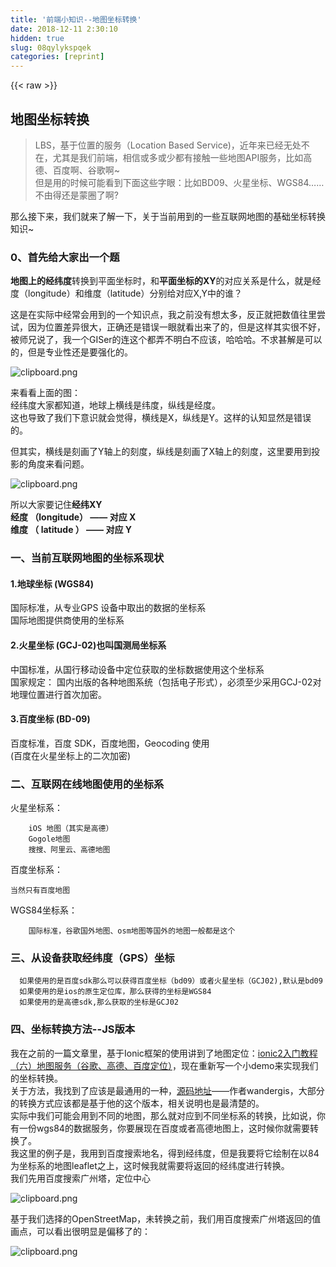 ```yaml
---
title: '前端小知识--地图坐标转换' 
date: 2018-12-11 2:30:10
hidden: true
slug: 08qylykspqek
categories: [reprint]
---
```


{{< raw >}}

                    
<h2 id="articleHeader0">地图坐标转换</h2>
<blockquote>LBS，基于位置的服务（Location Based Service)，近年来已经无处不在，尤其是我们前端，相信或多或少都有接触一些地图API服务，比如高德、百度啊、谷歌啊~<br>但是用的时候可能看到下面这些字眼：比如BD09、火星坐标、WGS84……不由得还是蒙圈了啊?</blockquote>
<p>那么接下来，我们就来了解一下，关于当前用到的一些互联网地图的基础坐标转换知识~</p>
<h3 id="articleHeader1">0、首先给大家出一个题</h3>
<p><strong>地图上的经纬度</strong>转换到平面坐标时，和<strong>平面坐标的XY</strong>的对应关系是什么，就是经度（longitude）和维度（latitude）分别给对应X,Y中的谁？</p>
<p>这是在实际中经常会用到的一个知识点，我之前没有想太多，反正就把数值往里尝试，因为位置差异很大，正确还是错误一眼就看出来了的，但是这样其实很不好，被师兄说了，我一个GISer的连这个都弄不明白不应该，哈哈哈。不求甚解是可以的，但是专业性还是要强化的。</p>
<p><span class="img-wrap"><img data-src="/img/bV3Qty?w=328&amp;h=198" src="https://static.alili.tech/img/bV3Qty?w=328&amp;h=198" alt="clipboard.png" title="clipboard.png" style="cursor: pointer; display: inline;"></span></p>
<p>来看看上面的图：<br>经纬度大家都知道，地球上横线是纬度，纵线是经度。<br>这也导致了我们下意识就会觉得，横线是X，纵线是Y。这样的认知显然是错误的。</p>
<p>但其实，横线是刻画了Y轴上的刻度，纵线是刻画了X轴上的刻度，这里要用到投影的角度来看问题。</p>
<p><span class="img-wrap"><img data-src="/img/bV3Qvm?w=904&amp;h=479" src="https://static.alili.tech/img/bV3Qvm?w=904&amp;h=479" alt="clipboard.png" title="clipboard.png" style="cursor: pointer; display: inline;"></span></p>
<p>所以大家要记住<strong>经纬XY</strong><br><strong>经度 （longitude） —— 对应 X</strong><br><strong>维度 （ latitude ）  ——  对应 Y</strong></p>
<h3 id="articleHeader2">一、当前互联网地图的坐标系现状</h3>
<h4>1.地球坐标 (WGS84)</h4>
<p>国际标准，从专业GPS 设备中取出的数据的坐标系<br>国际地图提供商使用的坐标系</p>
<h4>2.火星坐标 (GCJ-02)也叫国测局坐标系</h4>
<p>中国标准，从国行移动设备中定位获取的坐标数据使用这个坐标系<br>国家规定： 国内出版的各种地图系统（包括电子形式），必须至少采用GCJ-02对地理位置进行首次加密。</p>
<h4>3.百度坐标 (BD-09)</h4>
<p>百度标准，百度 SDK，百度地图，Geocoding 使用<br>(百度在火星坐标上的二次加密)</p>
<h3 id="articleHeader3">二、互联网在线地图使用的坐标系</h3>
<p>火星坐标系：</p>
<div class="widget-codetool" style="display:none;">
      <div class="widget-codetool--inner">
      <span class="selectCode code-tool" data-toggle="tooltip" data-placement="top" title="" data-original-title="全选"></span>
      <span type="button" class="copyCode code-tool" data-toggle="tooltip" data-placement="top" data-clipboard-text="    iOS 地图（其实是高德）
    Gogole地图
    搜搜、阿里云、高德地图" title="" data-original-title="复制"></span>
      <span type="button" class="saveToNote code-tool" data-toggle="tooltip" data-placement="top" title="" data-original-title="放进笔记"></span>
      </div>
      </div><pre class="hljs nginx"><code>    <span class="hljs-attribute">iOS</span> 地图（其实是高德）
    Gogole地图
    搜搜、阿里云、高德地图</code></pre>
<p>百度坐标系：</p>
<div class="widget-codetool" style="display:none;">
      <div class="widget-codetool--inner">
      <span class="selectCode code-tool" data-toggle="tooltip" data-placement="top" title="" data-original-title="全选"></span>
      <span type="button" class="copyCode code-tool" data-toggle="tooltip" data-placement="top" data-clipboard-text="    当然只有百度地图" title="" data-original-title="复制"></span>
      <span type="button" class="saveToNote code-tool" data-toggle="tooltip" data-placement="top" title="" data-original-title="放进笔记"></span>
      </div>
      </div><pre class="hljs"><code style="word-break: break-word; white-space: initial;">    当然只有百度地图</code></pre>
<p>WGS84坐标系：</p>
<div class="widget-codetool" style="display:none;">
      <div class="widget-codetool--inner">
      <span class="selectCode code-tool" data-toggle="tooltip" data-placement="top" title="" data-original-title="全选"></span>
      <span type="button" class="copyCode code-tool" data-toggle="tooltip" data-placement="top" data-clipboard-text="    国际标准，谷歌国外地图、osm地图等国外的地图一般都是这个
" title="" data-original-title="复制"></span>
      <span type="button" class="saveToNote code-tool" data-toggle="tooltip" data-placement="top" title="" data-original-title="放进笔记"></span>
      </div>
      </div><pre class="hljs"><code>    国际标准，谷歌国外地图、osm地图等国外的地图一般都是这个
</code></pre>
<h3 id="articleHeader4">三、从设备获取经纬度（GPS）坐标</h3>
<div class="widget-codetool" style="display:none;">
      <div class="widget-codetool--inner">
      <span class="selectCode code-tool" data-toggle="tooltip" data-placement="top" title="" data-original-title="全选"></span>
      <span type="button" class="copyCode code-tool" data-toggle="tooltip" data-placement="top" data-clipboard-text="  如果使用的是百度sdk那么可以获得百度坐标（bd09）或者火星坐标（GCJ02),默认是bd09
  如果使用的是ios的原生定位库，那么获得的坐标是WGS84
  如果使用的是高德sdk,那么获取的坐标是GCJ02
" title="" data-original-title="复制"></span>
      <span type="button" class="saveToNote code-tool" data-toggle="tooltip" data-placement="top" title="" data-original-title="放进笔记"></span>
      </div>
      </div><pre class="hljs armasm"><code>  如果使用的是百度sdk那么可以获得百度坐标（<span class="hljs-keyword">bd09）或者火星坐标（GCJ02),默认是bd09
</span>  如果使用的是ios的原生定位库，那么获得的坐标是WGS84
  如果使用的是高德sdk,那么获取的坐标是GCJ02
</code></pre>
<h3 id="articleHeader5">四、坐标转换方法--JS版本</h3>
<p>我在之前的一篇文章里，基于Ionic框架的使用讲到了地图定位：<a href="https://segmentfault.com/a/1190000011034873">ionic2入门教程（六）地图服务（谷歌、高德、百度定位）</a>，现在重新写一个小demo来实现我们的坐标转换。<br>关于方法，我找到了应该是最通用的一种，<a href="https://github.com/wandergis/coordtransform" rel="nofollow noreferrer" target="_blank">源码地址</a>——作者wandergis，大部分的转换方式应该都是基于他的这个版本，相关说明也是最清楚的。<br>实际中我们可能会用到不同的地图，那么就对应到不同坐标系的转换，比如说，你有一份wgs84的数据服务，你要展现在百度或者高德地图上，这时候你就需要转换了。<br>我这里的例子是，我用到百度搜索地名，得到经纬度，但是我要将它绘制在以84为坐标系的地图leaflet之上，这时候我就需要将返回的经纬度进行转换。<br>我们先用百度搜索广州塔，定位中心</p>
<p><span class="img-wrap"><img data-src="/img/bV42Ld?w=478&amp;h=626" src="https://static.alili.tech/img/bV42Ld?w=478&amp;h=626" alt="clipboard.png" title="clipboard.png" style="cursor: pointer;"></span></p>
<p>基于我们选择的OpenStreetMap，未转换之前，我们用百度搜索广州塔返回的值画点，可以看出很明显是偏移了的：</p>
<p><span class="img-wrap"><img data-src="/img/bV42LR?w=444&amp;h=741" src="https://static.alili.tech/img/bV42LR?w=444&amp;h=741" alt="clipboard.png" title="clipboard.png" style="cursor: pointer; display: inline;"></span></p>
<div class="widget-codetool" style="display:none;">
      <div class="widget-codetool--inner">
      <span class="selectCode code-tool" data-toggle="tooltip" data-placement="top" title="" data-original-title="全选"></span>
      <span type="button" class="copyCode code-tool" data-toggle="tooltip" data-placement="top" data-clipboard-text="    <h1>百度地名搜索</h1>
    <input type=&quot;text&quot; id=&quot;searchVal&quot;>
    <button id=&quot;searchBtn&quot;>广州市内搜索</button>
    <div id=&quot;map1&quot;>

    </div>
    <script>
        var searchBtn = document.getElementById('searchBtn');

        var mymap = L.map('map1').setView([39.897445, 116.331398], 13);

        L.tileLayer(
            'https://api.tiles.mapbox.com/v4/{id}/{z}/{x}/{y}.png?access_token=pk.eyJ1IjoibWFwYm94IiwiYSI6ImNpejY4NXVycTA2emYycXBndHRqcmZ3N3gifQ.rJcFIG214AriISLbB6B5aw', {
                maxZoom: 18,
                attribution: 'Map data &amp;copy; <a href=&quot;http://openstreetmap.org&quot;>OpenStreetMap</a> contributors, ' +
                    '<a href=&quot;http://creativecommons.org/licenses/by-sa/2.0/&quot;>CC-BY-SA</a>, ' +
                    'Imagery © <a href=&quot;http://mapbox.com&quot;>Mapbox</a>',
                id: 'mapbox.streets'
            }).addTo(mymap);

        // 创建地址解析器实例
        searchBtn.onclick = function () {
            var searchVal = document.getElementById('searchVal').value;
            var myGeo = new BMap.Geocoder();
            // 将地址解析结果显示在地图上,并调整地图视野
            myGeo.getPoint(searchVal, function (point) {
                if (point) {
                    console.log(point);
                    L.marker([point.lat,point.lng]).addTo(mymap);
                    mymap.setView([point.lat,point.lng],15);
                } else {
                    alert(&quot;您选择地址没有解析到结果!&quot;);
                }
            }, &quot;广州市&quot;);
        }" title="" data-original-title="复制"></span>
      <span type="button" class="saveToNote code-tool" data-toggle="tooltip" data-placement="top" title="" data-original-title="放进笔记"></span>
      </div>
      </div><pre class="hljs xml"><code>    <span class="hljs-tag">&lt;<span class="hljs-name">h1</span>&gt;</span>百度地名搜索<span class="hljs-tag">&lt;/<span class="hljs-name">h1</span>&gt;</span>
    <span class="hljs-tag">&lt;<span class="hljs-name">input</span> <span class="hljs-attr">type</span>=<span class="hljs-string">"text"</span> <span class="hljs-attr">id</span>=<span class="hljs-string">"searchVal"</span>&gt;</span>
    <span class="hljs-tag">&lt;<span class="hljs-name">button</span> <span class="hljs-attr">id</span>=<span class="hljs-string">"searchBtn"</span>&gt;</span>广州市内搜索<span class="hljs-tag">&lt;/<span class="hljs-name">button</span>&gt;</span>
    <span class="hljs-tag">&lt;<span class="hljs-name">div</span> <span class="hljs-attr">id</span>=<span class="hljs-string">"map1"</span>&gt;</span>

    <span class="hljs-tag">&lt;/<span class="hljs-name">div</span>&gt;</span>
    <span class="hljs-tag">&lt;<span class="hljs-name">script</span>&gt;</span><span class="javascript">
        <span class="hljs-keyword">var</span> searchBtn = <span class="hljs-built_in">document</span>.getElementById(<span class="hljs-string">'searchBtn'</span>);

        <span class="hljs-keyword">var</span> mymap = L.map(<span class="hljs-string">'map1'</span>).setView([<span class="hljs-number">39.897445</span>, <span class="hljs-number">116.331398</span>], <span class="hljs-number">13</span>);

        L.tileLayer(
            <span class="hljs-string">'https://api.tiles.mapbox.com/v4/{id}/{z}/{x}/{y}.png?access_token=pk.eyJ1IjoibWFwYm94IiwiYSI6ImNpejY4NXVycTA2emYycXBndHRqcmZ3N3gifQ.rJcFIG214AriISLbB6B5aw'</span>, {
                <span class="hljs-attr">maxZoom</span>: <span class="hljs-number">18</span>,
                <span class="hljs-attr">attribution</span>: <span class="hljs-string">'Map data &amp;copy; &lt;a href="http://openstreetmap.org"&gt;OpenStreetMap&lt;/a&gt; contributors, '</span> +
                    <span class="hljs-string">'&lt;a href="http://creativecommons.org/licenses/by-sa/2.0/"&gt;CC-BY-SA&lt;/a&gt;, '</span> +
                    <span class="hljs-string">'Imagery © &lt;a href="http://mapbox.com"&gt;Mapbox&lt;/a&gt;'</span>,
                <span class="hljs-attr">id</span>: <span class="hljs-string">'mapbox.streets'</span>
            }).addTo(mymap);

        <span class="hljs-comment">// 创建地址解析器实例</span>
        searchBtn.onclick = <span class="hljs-function"><span class="hljs-keyword">function</span> (<span class="hljs-params"></span>) </span>{
            <span class="hljs-keyword">var</span> searchVal = <span class="hljs-built_in">document</span>.getElementById(<span class="hljs-string">'searchVal'</span>).value;
            <span class="hljs-keyword">var</span> myGeo = <span class="hljs-keyword">new</span> BMap.Geocoder();
            <span class="hljs-comment">// 将地址解析结果显示在地图上,并调整地图视野</span>
            myGeo.getPoint(searchVal, <span class="hljs-function"><span class="hljs-keyword">function</span> (<span class="hljs-params">point</span>) </span>{
                <span class="hljs-keyword">if</span> (point) {
                    <span class="hljs-built_in">console</span>.log(point);
                    L.marker([point.lat,point.lng]).addTo(mymap);
                    mymap.setView([point.lat,point.lng],<span class="hljs-number">15</span>);
                } <span class="hljs-keyword">else</span> {
                    alert(<span class="hljs-string">"您选择地址没有解析到结果!"</span>);
                }
            }, <span class="hljs-string">"广州市"</span>);
        }</span></code></pre>
<p>转换代码如下：</p>
<div class="widget-codetool" style="display:none;">
      <div class="widget-codetool--inner">
      <span class="selectCode code-tool" data-toggle="tooltip" data-placement="top" title="" data-original-title="全选"></span>
      <span type="button" class="copyCode code-tool" data-toggle="tooltip" data-placement="top" data-clipboard-text="/**
 * copy from https://github.com/wandergis/coordtransform
 * Created by Wandergis on 2015/7/8.
 * 提供了百度坐标（BD09）、国测局坐标（火星坐标，GCJ02）、和WGS84坐标系之间的转换
 */
//UMD魔法代码
// if the module has no dependencies, the above pattern can be simplified to
(function (root, factory) {
    if (typeof define === 'function' &amp;&amp; define.amd) {
      // AMD. Register as an anonymous module.
      define([], factory);
    } else if (typeof module === 'object' &amp;&amp; module.exports) {
      // Node. Does not work with strict CommonJS, but
      // only CommonJS-like environments that support module.exports,
      // like Node.
      module.exports = factory();
    } else {
      // Browser globals (root is window)
      root.coordtransform = factory();
    }
  }(this, function () {
    //定义一些常量
    var x_PI = 3.14159265358979324 * 3000.0 / 180.0;
    var PI = 3.1415926535897932384626;
    var a = 6378245.0;
    var ee = 0.00669342162296594323;
    /**
     * 百度坐标系 (BD-09) 与 火星坐标系 (GCJ-02)的转换
     * 即 百度 转 谷歌、高德
     * @param bd_lon
     * @param bd_lat
     * @returns {*[]}
     */
    var bd09togcj02 = function bd09togcj02(bd_lon, bd_lat) {
      var bd_lon = +bd_lon;
      var bd_lat = +bd_lat;
      var x = bd_lon - 0.0065;
      var y = bd_lat - 0.006;
      var z = Math.sqrt(x * x + y * y) - 0.00002 * Math.sin(y * x_PI);
      var theta = Math.atan2(y, x) - 0.000003 * Math.cos(x * x_PI);
      var gg_lng = z * Math.cos(theta);
      var gg_lat = z * Math.sin(theta);
      return [gg_lng, gg_lat]
    };
  
    /**
     * 火星坐标系 (GCJ-02) 与百度坐标系 (BD-09) 的转换
     * 即谷歌、高德 转 百度
     * @param lng
     * @param lat
     * @returns {*[]}
     */
    var gcj02tobd09 = function gcj02tobd09(lng, lat) {
      var lat = +lat;
      var lng = +lng;
      var z = Math.sqrt(lng * lng + lat * lat) + 0.00002 * Math.sin(lat * x_PI);
      var theta = Math.atan2(lat, lng) + 0.000003 * Math.cos(lng * x_PI);
      var bd_lng = z * Math.cos(theta) + 0.0065;
      var bd_lat = z * Math.sin(theta) + 0.006;
      return [bd_lng, bd_lat]
    };
  
    /**
     * WGS84转GCj02
     * @param lng
     * @param lat
     * @returns {*[]}
     */
    var wgs84togcj02 = function wgs84togcj02(lng, lat) {
      var lat = +lat;
      var lng = +lng;
      if (out_of_china(lng, lat)) {
        return [lng, lat]
      } else {
        var dlat = transformlat(lng - 105.0, lat - 35.0);
        var dlng = transformlng(lng - 105.0, lat - 35.0);
        var radlat = lat / 180.0 * PI;
        var magic = Math.sin(radlat);
        magic = 1 - ee * magic * magic;
        var sqrtmagic = Math.sqrt(magic);
        dlat = (dlat * 180.0) / ((a * (1 - ee)) / (magic * sqrtmagic) * PI);
        dlng = (dlng * 180.0) / (a / sqrtmagic * Math.cos(radlat) * PI);
        var mglat = lat + dlat;
        var mglng = lng + dlng;
        return [mglng, mglat]
      }
    };
  
    /**
     * GCJ02 转换为 WGS84
     * @param lng
     * @param lat
     * @returns {*[]}
     */
    var gcj02towgs84 = function gcj02towgs84(lng, lat) {
      var lat = +lat;
      var lng = +lng;
      if (out_of_china(lng, lat)) {
        return [lng, lat]
      } else {
        var dlat = transformlat(lng - 105.0, lat - 35.0);
        var dlng = transformlng(lng - 105.0, lat - 35.0);
        var radlat = lat / 180.0 * PI;
        var magic = Math.sin(radlat);
        magic = 1 - ee * magic * magic;
        var sqrtmagic = Math.sqrt(magic);
        dlat = (dlat * 180.0) / ((a * (1 - ee)) / (magic * sqrtmagic) * PI);
        dlng = (dlng * 180.0) / (a / sqrtmagic * Math.cos(radlat) * PI);
        var mglat = lat + dlat;
        var mglng = lng + dlng;
        return [lng * 2 - mglng, lat * 2 - mglat]
      }
    };
  
    var transformlat = function transformlat(lng, lat) {
      var lat = +lat;
      var lng = +lng;
      var ret = -100.0 + 2.0 * lng + 3.0 * lat + 0.2 * lat * lat + 0.1 * lng * lat + 0.2 * Math.sqrt(Math.abs(lng));
      ret += (20.0 * Math.sin(6.0 * lng * PI) + 20.0 * Math.sin(2.0 * lng * PI)) * 2.0 / 3.0;
      ret += (20.0 * Math.sin(lat * PI) + 40.0 * Math.sin(lat / 3.0 * PI)) * 2.0 / 3.0;
      ret += (160.0 * Math.sin(lat / 12.0 * PI) + 320 * Math.sin(lat * PI / 30.0)) * 2.0 / 3.0;
      return ret
    };
  
    var transformlng = function transformlng(lng, lat) {
      var lat = +lat;
      var lng = +lng;
      var ret = 300.0 + lng + 2.0 * lat + 0.1 * lng * lng + 0.1 * lng * lat + 0.1 * Math.sqrt(Math.abs(lng));
      ret += (20.0 * Math.sin(6.0 * lng * PI) + 20.0 * Math.sin(2.0 * lng * PI)) * 2.0 / 3.0;
      ret += (20.0 * Math.sin(lng * PI) + 40.0 * Math.sin(lng / 3.0 * PI)) * 2.0 / 3.0;
      ret += (150.0 * Math.sin(lng / 12.0 * PI) + 300.0 * Math.sin(lng / 30.0 * PI)) * 2.0 / 3.0;
      return ret
    };
  
    /**
     * 判断是否在国内，不在国内则不做偏移
     * @param lng
     * @param lat
     * @returns {boolean}
     */
    var out_of_china = function out_of_china(lng, lat) {
      var lat = +lat;
      var lng = +lng;
      // 纬度3.86~53.55,经度73.66~135.05 
      return !(lng > 73.66 &amp;&amp; lng < 135.05 &amp;&amp; lat > 3.86 &amp;&amp; lat < 53.55);
    };
  
    return {
      bd09togcj02: bd09togcj02,
      gcj02tobd09: gcj02tobd09,
      wgs84togcj02: wgs84togcj02,
      gcj02towgs84: gcj02towgs84
    }
  }));" title="" data-original-title="复制"></span>
      <span type="button" class="saveToNote code-tool" data-toggle="tooltip" data-placement="top" title="" data-original-title="放进笔记"></span>
      </div>
      </div><pre class="hljs javascript"><code><span class="hljs-comment">/**
 * copy from https://github.com/wandergis/coordtransform
 * Created by Wandergis on 2015/7/8.
 * 提供了百度坐标（BD09）、国测局坐标（火星坐标，GCJ02）、和WGS84坐标系之间的转换
 */</span>
<span class="hljs-comment">//UMD魔法代码</span>
<span class="hljs-comment">// if the module has no dependencies, the above pattern can be simplified to</span>
(<span class="hljs-function"><span class="hljs-keyword">function</span> (<span class="hljs-params">root, factory</span>) </span>{
    <span class="hljs-keyword">if</span> (<span class="hljs-keyword">typeof</span> define === <span class="hljs-string">'function'</span> &amp;&amp; define.amd) {
      <span class="hljs-comment">// AMD. Register as an anonymous module.</span>
      define([], factory);
    } <span class="hljs-keyword">else</span> <span class="hljs-keyword">if</span> (<span class="hljs-keyword">typeof</span> <span class="hljs-built_in">module</span> === <span class="hljs-string">'object'</span> &amp;&amp; <span class="hljs-built_in">module</span>.exports) {
      <span class="hljs-comment">// Node. Does not work with strict CommonJS, but</span>
      <span class="hljs-comment">// only CommonJS-like environments that support module.exports,</span>
      <span class="hljs-comment">// like Node.</span>
      <span class="hljs-built_in">module</span>.exports = factory();
    } <span class="hljs-keyword">else</span> {
      <span class="hljs-comment">// Browser globals (root is window)</span>
      root.coordtransform = factory();
    }
  }(<span class="hljs-keyword">this</span>, <span class="hljs-function"><span class="hljs-keyword">function</span> (<span class="hljs-params"></span>) </span>{
    <span class="hljs-comment">//定义一些常量</span>
    <span class="hljs-keyword">var</span> x_PI = <span class="hljs-number">3.14159265358979324</span> * <span class="hljs-number">3000.0</span> / <span class="hljs-number">180.0</span>;
    <span class="hljs-keyword">var</span> PI = <span class="hljs-number">3.1415926535897932384626</span>;
    <span class="hljs-keyword">var</span> a = <span class="hljs-number">6378245.0</span>;
    <span class="hljs-keyword">var</span> ee = <span class="hljs-number">0.00669342162296594323</span>;
    <span class="hljs-comment">/**
     * 百度坐标系 (BD-09) 与 火星坐标系 (GCJ-02)的转换
     * 即 百度 转 谷歌、高德
     * @param bd_lon
     * @param bd_lat
     * @returns {*[]}
     */</span>
    <span class="hljs-keyword">var</span> bd09togcj02 = <span class="hljs-function"><span class="hljs-keyword">function</span> <span class="hljs-title">bd09togcj02</span>(<span class="hljs-params">bd_lon, bd_lat</span>) </span>{
      <span class="hljs-keyword">var</span> bd_lon = +bd_lon;
      <span class="hljs-keyword">var</span> bd_lat = +bd_lat;
      <span class="hljs-keyword">var</span> x = bd_lon - <span class="hljs-number">0.0065</span>;
      <span class="hljs-keyword">var</span> y = bd_lat - <span class="hljs-number">0.006</span>;
      <span class="hljs-keyword">var</span> z = <span class="hljs-built_in">Math</span>.sqrt(x * x + y * y) - <span class="hljs-number">0.00002</span> * <span class="hljs-built_in">Math</span>.sin(y * x_PI);
      <span class="hljs-keyword">var</span> theta = <span class="hljs-built_in">Math</span>.atan2(y, x) - <span class="hljs-number">0.000003</span> * <span class="hljs-built_in">Math</span>.cos(x * x_PI);
      <span class="hljs-keyword">var</span> gg_lng = z * <span class="hljs-built_in">Math</span>.cos(theta);
      <span class="hljs-keyword">var</span> gg_lat = z * <span class="hljs-built_in">Math</span>.sin(theta);
      <span class="hljs-keyword">return</span> [gg_lng, gg_lat]
    };
  
    <span class="hljs-comment">/**
     * 火星坐标系 (GCJ-02) 与百度坐标系 (BD-09) 的转换
     * 即谷歌、高德 转 百度
     * @param lng
     * @param lat
     * @returns {*[]}
     */</span>
    <span class="hljs-keyword">var</span> gcj02tobd09 = <span class="hljs-function"><span class="hljs-keyword">function</span> <span class="hljs-title">gcj02tobd09</span>(<span class="hljs-params">lng, lat</span>) </span>{
      <span class="hljs-keyword">var</span> lat = +lat;
      <span class="hljs-keyword">var</span> lng = +lng;
      <span class="hljs-keyword">var</span> z = <span class="hljs-built_in">Math</span>.sqrt(lng * lng + lat * lat) + <span class="hljs-number">0.00002</span> * <span class="hljs-built_in">Math</span>.sin(lat * x_PI);
      <span class="hljs-keyword">var</span> theta = <span class="hljs-built_in">Math</span>.atan2(lat, lng) + <span class="hljs-number">0.000003</span> * <span class="hljs-built_in">Math</span>.cos(lng * x_PI);
      <span class="hljs-keyword">var</span> bd_lng = z * <span class="hljs-built_in">Math</span>.cos(theta) + <span class="hljs-number">0.0065</span>;
      <span class="hljs-keyword">var</span> bd_lat = z * <span class="hljs-built_in">Math</span>.sin(theta) + <span class="hljs-number">0.006</span>;
      <span class="hljs-keyword">return</span> [bd_lng, bd_lat]
    };
  
    <span class="hljs-comment">/**
     * WGS84转GCj02
     * @param lng
     * @param lat
     * @returns {*[]}
     */</span>
    <span class="hljs-keyword">var</span> wgs84togcj02 = <span class="hljs-function"><span class="hljs-keyword">function</span> <span class="hljs-title">wgs84togcj02</span>(<span class="hljs-params">lng, lat</span>) </span>{
      <span class="hljs-keyword">var</span> lat = +lat;
      <span class="hljs-keyword">var</span> lng = +lng;
      <span class="hljs-keyword">if</span> (out_of_china(lng, lat)) {
        <span class="hljs-keyword">return</span> [lng, lat]
      } <span class="hljs-keyword">else</span> {
        <span class="hljs-keyword">var</span> dlat = transformlat(lng - <span class="hljs-number">105.0</span>, lat - <span class="hljs-number">35.0</span>);
        <span class="hljs-keyword">var</span> dlng = transformlng(lng - <span class="hljs-number">105.0</span>, lat - <span class="hljs-number">35.0</span>);
        <span class="hljs-keyword">var</span> radlat = lat / <span class="hljs-number">180.0</span> * PI;
        <span class="hljs-keyword">var</span> magic = <span class="hljs-built_in">Math</span>.sin(radlat);
        magic = <span class="hljs-number">1</span> - ee * magic * magic;
        <span class="hljs-keyword">var</span> sqrtmagic = <span class="hljs-built_in">Math</span>.sqrt(magic);
        dlat = (dlat * <span class="hljs-number">180.0</span>) / ((a * (<span class="hljs-number">1</span> - ee)) / (magic * sqrtmagic) * PI);
        dlng = (dlng * <span class="hljs-number">180.0</span>) / (a / sqrtmagic * <span class="hljs-built_in">Math</span>.cos(radlat) * PI);
        <span class="hljs-keyword">var</span> mglat = lat + dlat;
        <span class="hljs-keyword">var</span> mglng = lng + dlng;
        <span class="hljs-keyword">return</span> [mglng, mglat]
      }
    };
  
    <span class="hljs-comment">/**
     * GCJ02 转换为 WGS84
     * @param lng
     * @param lat
     * @returns {*[]}
     */</span>
    <span class="hljs-keyword">var</span> gcj02towgs84 = <span class="hljs-function"><span class="hljs-keyword">function</span> <span class="hljs-title">gcj02towgs84</span>(<span class="hljs-params">lng, lat</span>) </span>{
      <span class="hljs-keyword">var</span> lat = +lat;
      <span class="hljs-keyword">var</span> lng = +lng;
      <span class="hljs-keyword">if</span> (out_of_china(lng, lat)) {
        <span class="hljs-keyword">return</span> [lng, lat]
      } <span class="hljs-keyword">else</span> {
        <span class="hljs-keyword">var</span> dlat = transformlat(lng - <span class="hljs-number">105.0</span>, lat - <span class="hljs-number">35.0</span>);
        <span class="hljs-keyword">var</span> dlng = transformlng(lng - <span class="hljs-number">105.0</span>, lat - <span class="hljs-number">35.0</span>);
        <span class="hljs-keyword">var</span> radlat = lat / <span class="hljs-number">180.0</span> * PI;
        <span class="hljs-keyword">var</span> magic = <span class="hljs-built_in">Math</span>.sin(radlat);
        magic = <span class="hljs-number">1</span> - ee * magic * magic;
        <span class="hljs-keyword">var</span> sqrtmagic = <span class="hljs-built_in">Math</span>.sqrt(magic);
        dlat = (dlat * <span class="hljs-number">180.0</span>) / ((a * (<span class="hljs-number">1</span> - ee)) / (magic * sqrtmagic) * PI);
        dlng = (dlng * <span class="hljs-number">180.0</span>) / (a / sqrtmagic * <span class="hljs-built_in">Math</span>.cos(radlat) * PI);
        <span class="hljs-keyword">var</span> mglat = lat + dlat;
        <span class="hljs-keyword">var</span> mglng = lng + dlng;
        <span class="hljs-keyword">return</span> [lng * <span class="hljs-number">2</span> - mglng, lat * <span class="hljs-number">2</span> - mglat]
      }
    };
  
    <span class="hljs-keyword">var</span> transformlat = <span class="hljs-function"><span class="hljs-keyword">function</span> <span class="hljs-title">transformlat</span>(<span class="hljs-params">lng, lat</span>) </span>{
      <span class="hljs-keyword">var</span> lat = +lat;
      <span class="hljs-keyword">var</span> lng = +lng;
      <span class="hljs-keyword">var</span> ret = <span class="hljs-number">-100.0</span> + <span class="hljs-number">2.0</span> * lng + <span class="hljs-number">3.0</span> * lat + <span class="hljs-number">0.2</span> * lat * lat + <span class="hljs-number">0.1</span> * lng * lat + <span class="hljs-number">0.2</span> * <span class="hljs-built_in">Math</span>.sqrt(<span class="hljs-built_in">Math</span>.abs(lng));
      ret += (<span class="hljs-number">20.0</span> * <span class="hljs-built_in">Math</span>.sin(<span class="hljs-number">6.0</span> * lng * PI) + <span class="hljs-number">20.0</span> * <span class="hljs-built_in">Math</span>.sin(<span class="hljs-number">2.0</span> * lng * PI)) * <span class="hljs-number">2.0</span> / <span class="hljs-number">3.0</span>;
      ret += (<span class="hljs-number">20.0</span> * <span class="hljs-built_in">Math</span>.sin(lat * PI) + <span class="hljs-number">40.0</span> * <span class="hljs-built_in">Math</span>.sin(lat / <span class="hljs-number">3.0</span> * PI)) * <span class="hljs-number">2.0</span> / <span class="hljs-number">3.0</span>;
      ret += (<span class="hljs-number">160.0</span> * <span class="hljs-built_in">Math</span>.sin(lat / <span class="hljs-number">12.0</span> * PI) + <span class="hljs-number">320</span> * <span class="hljs-built_in">Math</span>.sin(lat * PI / <span class="hljs-number">30.0</span>)) * <span class="hljs-number">2.0</span> / <span class="hljs-number">3.0</span>;
      <span class="hljs-keyword">return</span> ret
    };
  
    <span class="hljs-keyword">var</span> transformlng = <span class="hljs-function"><span class="hljs-keyword">function</span> <span class="hljs-title">transformlng</span>(<span class="hljs-params">lng, lat</span>) </span>{
      <span class="hljs-keyword">var</span> lat = +lat;
      <span class="hljs-keyword">var</span> lng = +lng;
      <span class="hljs-keyword">var</span> ret = <span class="hljs-number">300.0</span> + lng + <span class="hljs-number">2.0</span> * lat + <span class="hljs-number">0.1</span> * lng * lng + <span class="hljs-number">0.1</span> * lng * lat + <span class="hljs-number">0.1</span> * <span class="hljs-built_in">Math</span>.sqrt(<span class="hljs-built_in">Math</span>.abs(lng));
      ret += (<span class="hljs-number">20.0</span> * <span class="hljs-built_in">Math</span>.sin(<span class="hljs-number">6.0</span> * lng * PI) + <span class="hljs-number">20.0</span> * <span class="hljs-built_in">Math</span>.sin(<span class="hljs-number">2.0</span> * lng * PI)) * <span class="hljs-number">2.0</span> / <span class="hljs-number">3.0</span>;
      ret += (<span class="hljs-number">20.0</span> * <span class="hljs-built_in">Math</span>.sin(lng * PI) + <span class="hljs-number">40.0</span> * <span class="hljs-built_in">Math</span>.sin(lng / <span class="hljs-number">3.0</span> * PI)) * <span class="hljs-number">2.0</span> / <span class="hljs-number">3.0</span>;
      ret += (<span class="hljs-number">150.0</span> * <span class="hljs-built_in">Math</span>.sin(lng / <span class="hljs-number">12.0</span> * PI) + <span class="hljs-number">300.0</span> * <span class="hljs-built_in">Math</span>.sin(lng / <span class="hljs-number">30.0</span> * PI)) * <span class="hljs-number">2.0</span> / <span class="hljs-number">3.0</span>;
      <span class="hljs-keyword">return</span> ret
    };
  
    <span class="hljs-comment">/**
     * 判断是否在国内，不在国内则不做偏移
     * @param lng
     * @param lat
     * @returns {boolean}
     */</span>
    <span class="hljs-keyword">var</span> out_of_china = <span class="hljs-function"><span class="hljs-keyword">function</span> <span class="hljs-title">out_of_china</span>(<span class="hljs-params">lng, lat</span>) </span>{
      <span class="hljs-keyword">var</span> lat = +lat;
      <span class="hljs-keyword">var</span> lng = +lng;
      <span class="hljs-comment">// 纬度3.86~53.55,经度73.66~135.05 </span>
      <span class="hljs-keyword">return</span> !(lng &gt; <span class="hljs-number">73.66</span> &amp;&amp; lng &lt; <span class="hljs-number">135.05</span> &amp;&amp; lat &gt; <span class="hljs-number">3.86</span> &amp;&amp; lat &lt; <span class="hljs-number">53.55</span>);
    };
  
    <span class="hljs-keyword">return</span> {
      <span class="hljs-attr">bd09togcj02</span>: bd09togcj02,
      <span class="hljs-attr">gcj02tobd09</span>: gcj02tobd09,
      <span class="hljs-attr">wgs84togcj02</span>: wgs84togcj02,
      <span class="hljs-attr">gcj02towgs84</span>: gcj02towgs84
    }
  }));</code></pre>
<p>坐标转换后显示如下，我们需要将百度坐标转成火星坐标再转成wgs84，因为我们用的地图是openstreet，是wgs84坐标系<br>可以看到，下面中三个点中，有一个已经是正确了的<br><span class="img-wrap"><img data-src="/img/bV42ZX?w=451&amp;h=801" src="https://static.alili.tech/img/bV42ZX?w=451&amp;h=801" alt="clipboard.png" title="clipboard.png" style="cursor: pointer; display: inline;"></span></p>
<div class="widget-codetool" style="display:none;">
      <div class="widget-codetool--inner">
      <span class="selectCode code-tool" data-toggle="tooltip" data-placement="top" title="" data-original-title="全选"></span>
      <span type="button" class="copyCode code-tool" data-toggle="tooltip" data-placement="top" data-clipboard-text="        myGeo.getPoint(searchVal, function (point) {
                if (point) {
                    console.log(point);
                    // bd09->gcj02
                    var myPoint = coordtransform.bd09togcj02(point.lng, point.lat);
                    console.log(myPoint);
                    // gcj02->wgs84
                    var myPoint2 = coordtransform.gcj02towgs84(myPoint[0], myPoint[1]);
                    console.log(myPoint2);
                    var latlng = L.latLng([myPoint[1], myPoint[0]]);
                    var latlng2 = L.latLng([myPoint2[1], myPoint2[0]]);
                    // 画点
                    L.marker(point).addTo(mymap);
                    L.marker(latlng).addTo(mymap);
                    L.marker(latlng2).addTo(mymap);
                    // 设置中心
                    mymap.setView([point.lat, point.lng], 13);
                } else {
                    alert(&quot;您选择地址没有解析到结果!&quot;);
                }
            }, &quot;广州市&quot;);" title="" data-original-title="复制"></span>
      <span type="button" class="saveToNote code-tool" data-toggle="tooltip" data-placement="top" title="" data-original-title="放进笔记"></span>
      </div>
      </div><pre class="hljs qml"><code>        myGeo.getPoint(searchVal, <span class="hljs-function"><span class="hljs-keyword">function</span> (<span class="hljs-params">point</span>) </span>{
                <span class="hljs-keyword">if</span> (<span class="hljs-built_in">point</span>) {
                    <span class="hljs-built_in">console</span>.log(<span class="hljs-built_in">point</span>);
                    <span class="hljs-comment">// bd09-&gt;gcj02</span>
                    <span class="hljs-built_in">var</span> myPoint = coordtransform.bd09togcj02(<span class="hljs-built_in">point</span>.lng, <span class="hljs-built_in">point</span>.lat);
                    <span class="hljs-built_in">console</span>.log(myPoint);
                    <span class="hljs-comment">// gcj02-&gt;wgs84</span>
                    <span class="hljs-built_in">var</span> myPoint2 = coordtransform.gcj02towgs84(myPoint[<span class="hljs-number">0</span>], myPoint[<span class="hljs-number">1</span>]);
                    <span class="hljs-built_in">console</span>.log(myPoint2);
                    <span class="hljs-built_in">var</span> latlng = L.latLng([myPoint[<span class="hljs-number">1</span>], myPoint[<span class="hljs-number">0</span>]]);
                    <span class="hljs-built_in">var</span> latlng2 = L.latLng([myPoint2[<span class="hljs-number">1</span>], myPoint2[<span class="hljs-number">0</span>]]);
                    <span class="hljs-comment">// 画点</span>
                    L.marker(<span class="hljs-built_in">point</span>).addTo(mymap);
                    L.marker(latlng).addTo(mymap);
                    L.marker(latlng2).addTo(mymap);
                    <span class="hljs-comment">// 设置中心</span>
                    mymap.setView([<span class="hljs-built_in">point</span>.lat, <span class="hljs-built_in">point</span>.lng], <span class="hljs-number">13</span>);
                } <span class="hljs-title">else</span> {
                    alert(<span class="hljs-string">"您选择地址没有解析到结果!"</span>);
                }
            }, <span class="hljs-string">"广州市"</span>);</code></pre>
<p><a href="https://github.com/JiaXinYi/ife-study/tree/master/%E5%89%8D%E7%AB%AF%E5%B0%8F%E7%9F%A5%E8%AF%86/map" rel="nofollow noreferrer" target="_blank">源码</a>：<strong><a href="https://github.com/JiaXinYi/ife-study" rel="nofollow noreferrer" target="_blank">https://github.com/JiaXinYi/i...</a></strong></p>
<h3 id="articleHeader6">五、EPSG:3857</h3>
<p>如果你用到了leaflet/openlayers/arcgis jsAPI的话，应该还有一个点需要了解<br>这个算是题外话，因为一般都是学gis的才会用到这些，一般情况下百度高德这些大概都能够满足需求了。<br>像用到这些地图的情况，经常会涉及到EPSG:3857 或者OpenLayers:900913，acrgis： 102100(3857)。</p>
<p>EPSG:3857 其实是EPSG协会（European Petroleum Survey Group）为 Web Wercator 最终设立的WKID，也就是现在我们常用的Web 地图的坐标系，并且给定官方命名 “WGS 84 / Pseudo-Mercator“。</p>
<p>Web Mercator 是一个投影坐标系统，其基准面是 WGS 1984 。</p>
<p>WGS 1984 是一个长半轴(a)为6378137，短半轴（b）为6356752.314245179 的椭球体，扁率(f)为298.257223563，f=(a-b)/a 。</p>
<p><span class="img-wrap"><img data-src="/img/bV43kU?w=277&amp;h=277" src="https://static.alili.tech/img/bV43kU?w=277&amp;h=277" alt="clipboard.png" title="clipboard.png" style="cursor: pointer; display: inline;"></span></p>
<p>但是，Web Mercator 坐标系使用的投影方法不是严格意义的墨卡托投影而是一个被 EPSG称为伪墨卡托的投影方法，这个伪墨卡托投影方法的大名是 Popular Visualization Pseudo Mercator，PVPM。</p>
<p>Google 最先发明了这套系统，在投影过程中，将表示地球的参考椭球体近似的作为正球体处理（正球体半径 R = 椭球体半长轴 a）。</p>
<p>后来，Web Mercator 在 Web 地图领域被广泛使用，这个坐标系就名声大噪。尽管这个坐标系由于精度问题一度不被GIS专业人士接受，但最终 EPSG 还是给了 WKID:3857。</p>
<p>所以其实看到EPSG:3857，就知道，当前的坐标系是wgs84，而这个属性，通常在地图的默认设置中。就是说，如果你不改，这些地图就应该是wgs84坐标系。</p>
<h3 id="articleHeader7">六、坐标转换方法--TS版本（待完成）</h3>
<div class="widget-codetool" style="display:none;">
      <div class="widget-codetool--inner">
      <span class="selectCode code-tool" data-toggle="tooltip" data-placement="top" title="" data-original-title="全选"></span>
      <span type="button" class="copyCode code-tool" data-toggle="tooltip" data-placement="top" data-clipboard-text="请输入代码" title="" data-original-title="复制"></span>
      <span type="button" class="saveToNote code-tool" data-toggle="tooltip" data-placement="top" title="" data-original-title="放进笔记"></span>
      </div>
      </div><pre class="hljs"><code style="word-break: break-word; white-space: initial;">请输入代码</code></pre>
<p>如果对你有帮助的话，能否考虑打赏a cup of coffee,比心</p>
<p><span class="img-wrap"><img data-src="/img/bV43nS?w=760&amp;h=1208" src="https://static.alili.tech/img/bV43nS?w=760&amp;h=1208" alt="clipboard.png" title="clipboard.png" style="cursor: pointer;"></span></p>
<p>参考：<br><a href="http://wandergis.com/coordtransform/" rel="nofollow noreferrer" target="_blank">http://wandergis.com/coordtra...</a><br><a href="http://blog.csdn.net/kikitamoon/article/details/46124935" rel="nofollow noreferrer" target="_blank">http://blog.csdn.net/kikitamo...</a><br><a href="https://www.sogou.com/link?url=hedJjaC291MMvQpiKePMcn_OsEuIVmUmOmDEbjJYhuQNbcbs4Dv99g.." rel="nofollow noreferrer" target="_blank">https://www.sogou.com/link?ur...</a><br><a href="http://developer.baidu.com/map/jsdemo.htm#i7_1" rel="nofollow noreferrer" target="_blank">http://developer.baidu.com/ma...</a></p>

                
{{< /raw >}}

# 版权声明
本文资源来源互联网，仅供学习研究使用，版权归该资源的合法拥有者所有，

本文仅用于学习、研究和交流目的。转载请注明出处、完整链接以及原作者。

原作者若认为本站侵犯了您的版权，请联系我们，我们会立即删除！

## 原文标题
前端小知识--地图坐标转换

## 原文链接
[https://segmentfault.com/a/1190000013558653](https://segmentfault.com/a/1190000013558653)


